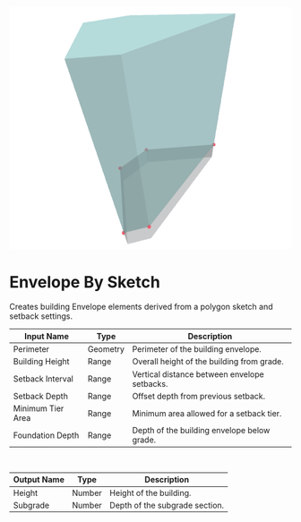 <img src="preview.png" width="512">

# Envelope By Sketch

Creates building Envelope elements derived from a polygon sketch and setback settings.

|Input Name|Type|Description|
|---|---|---|
|Perimeter|Geometry|Perimeter of the building envelope.|
|Building Height|Range|Overall height of the building from grade.|
|Setback Interval|Range|Vertical distance between envelope setbacks.|
|Setback Depth|Range|Offset depth from previous setback.|
|Minimum Tier Area|Range|Minimum area allowed for a setback tier.|
|Foundation Depth|Range|Depth of the building envelope below grade.|


<br>

|Output Name|Type|Description|
|---|---|---|
|Height|Number|Height of the building.|
|Subgrade|Number|Depth of the subgrade section.|

